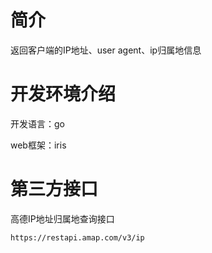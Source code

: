 # 简介
返回客户端的IP地址、user agent、ip归属地信息

# 开发环境介绍

开发语言：go

web框架：iris

# 第三方接口

高德IP地址归属地查询接口

`https://restapi.amap.com/v3/ip`

